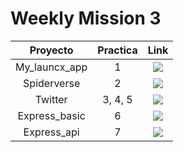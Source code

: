 # Weekly Mission 3

  | Proyecto | Practica | Link |
|:---:|:---:|:---:|
| My_launcx_app | 1 | <a href="https://github.com/xian145/my_launchx_app" target="_blank"><img src="https://img.shields.io/badge/🔗link-PRACTICA1-blue?style=for-the-badge"></a> |
| Spiderverse | 2 | <a href="https://github.com/xian145/spiderverse" target="_blank"><img src="https://img.shields.io/badge/🔗link-PRACTICA2-blue?style=for-the-badge"></a> |
| Twitter | 3, 4, 5 |<a href="https://github.com/LaunchX-InnovaccionVirtual/MissionNodeJS/blob/main/semanas/semana_3/3_sprint_1_models.md" target="_blank"><img src="https://img.shields.io/badge/🔗link-PRACTICA3-blue?style=for-the-badge"></a> |
| Express_basic | 6 |<a href="https://github.com/LaunchX-InnovaccionVirtual/MissionNodeJS/blob/main/semanas/semana_3/4_sprint_2_services.md" target="_blank"><img src="https://img.shields.io/badge/🔗link-PRACTICA4-blue?style=for-the-badge"></a> |
| Express_api | 7 |<a href="https://github.com/LaunchX-InnovaccionVirtual/MissionNodeJS/blob/main/semanas/semana_3/5_sprint_3_views.md" target="_blank"><img src="https://img.shields.io/badge/🔗link-PRACTICA5-blue?style=for-the-badge"></a> |
